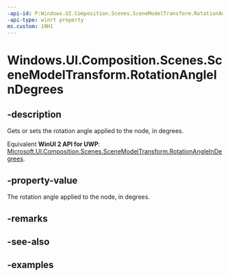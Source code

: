 ```yaml
---
-api-id: P:Windows.UI.Composition.Scenes.SceneModelTransform.RotationAngleInDegrees
-api-type: winrt property
ms.custom: 19H1
---
```


<!-- Property syntax.
public float RotationAngleInDegrees { get;  set; }
-->

# Windows.UI.Composition.Scenes.SceneModelTransform.RotationAngleInDegrees

## -description

Gets or sets the rotation angle applied to the node, in degrees.

Equivalent **WinUI 2 API for UWP**: [Microsoft.UI.Composition.Scenes.SceneModelTransform.RotationAngleInDegrees](/windows/winui/api/microsoft.ui.composition.scenes.scenemodeltransform.rotationangleindegrees).

## -property-value

The rotation angle applied to the node, in degrees.

## -remarks

## -see-also

## -examples

